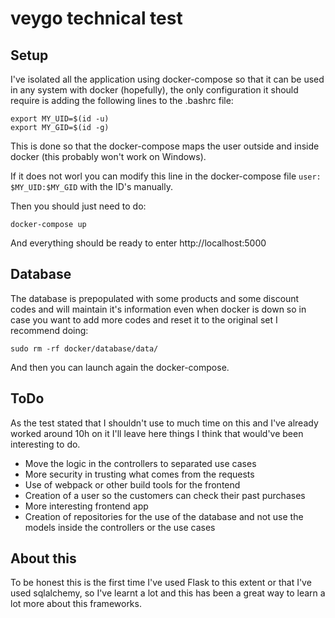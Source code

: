 # veygo technical test
## Setup
I've isolated all the application using docker-compose so that it can be used in any system with docker (hopefully), the only configuration it
should require is adding the following lines to the .bashrc file:

```buildoutcfg
export MY_UID=$(id -u)
export MY_GID=$(id -g)
```
This is done so that the docker-compose maps the user outside and inside docker (this probably won't work on Windows). 

If it does not worl you can modify this line in the docker-compose file ``user: $MY_UID:$MY_GID`` with the ID's manually.

Then you should just need
to do:
```
docker-compose up
```
And everything should be ready to enter http://localhost:5000

## Database
The database is prepopulated with some products and some discount codes and will maintain it's information even when docker is down so in case
you want to add more codes and reset it to the original set I recommend doing:
```buildoutcfg
sudo rm -rf docker/database/data/
```
And then you can launch again the docker-compose.

## ToDo
As the test stated that I shouldn't use to much time on this and I've already worked around 10h on it I'll leave here things I think that would've 
been interesting to do.
* Move the logic in the controllers to separated use cases
* More security in trusting what comes from the requests
* Use of webpack or other build tools for the frontend
* Creation of a user so the customers can check their past purchases
* More interesting frontend app
* Creation of repositories for the use of the database and not use the models inside the controllers or the use cases

## About this
To be honest this is the first time I've used Flask to this extent or that I've used sqlalchemy, so I've learnt a lot and this has been a great way to learn a lot more about this frameworks.


